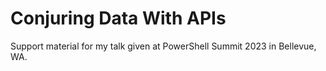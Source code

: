 # Conjuring Data With APIs

Support material for my talk given at PowerShell Summit 2023 in Bellevue, WA.
